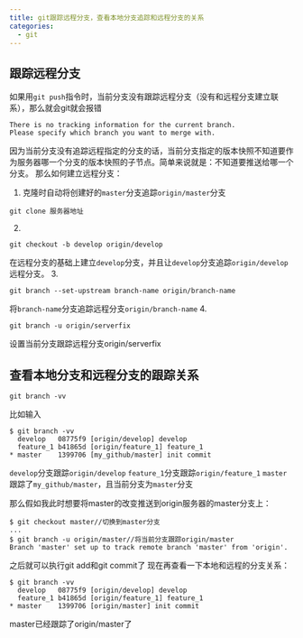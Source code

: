 ```yaml
---
title: git跟踪远程分支，查看本地分支追踪和远程分支的关系
categories:
  - git
---
```


## 跟踪远程分支
如果用`git push`指令时，当前分支没有跟踪远程分支（没有和远程分支建立联系），那么就会git就会报错
```
There is no tracking information for the current branch.
Please specify which branch you want to merge with.
```
因为当前分支没有追踪远程指定的分支的话，当前分支指定的版本快照不知道要作为服务器哪一个分支的版本快照的子节点。简单来说就是：不知道要推送给哪一个分支。
那么如何建立远程分支：
1. 克隆时自动将创建好的`master`分支追踪`origin/master`分支
```
git clone 服务器地址
```
2. 
```
git checkout -b develop origin/develop
```
在远程分支的基础上建立`develop`分支，并且让`develop`分支追踪`origin/develop`远程分支。
3. 
```
git branch --set-upstream branch-name origin/branch-name
```
将`branch-name`分支追踪远程分支`origin/branch-name`
4. 
```
git branch -u origin/serverfix
```
设置当前分支跟踪远程分支origin/serverfix

## 查看本地分支和远程分支的跟踪关系
```
git branch -vv
```

比如输入
```
$ git branch -vv
  develop   08775f9 [origin/develop] develop
  feature_1 b41865d [origin/feature_1] feature_1
* master    1399706 [my_github/master] init commit
```
`develop`分支跟踪`origin/develop`
`feature_1`分支跟踪`origin/feature_1`
`master`跟踪了`my_github/master`，且当前分支为`master`分支


那么假如我此时想要将master的改变推送到origin服务器的master分支上：
```
$ git checkout master//切换到master分支
...
$ git branch -u origin/master//将当前分支跟踪origin/master
Branch 'master' set up to track remote branch 'master' from 'origin'.
```
之后就可以执行git add和git commit了
现在再查看一下本地和远程的分支关系：
```
$ git branch -vv
  develop   08775f9 [origin/develop] develop
  feature_1 b41865d [origin/feature_1] feature_1
* master    1399706 [origin/master] init commit
```
master已经跟踪了origin/master了
                                                                                                                                                                                                                                                                                                                                                                                                                                                                                                                                                                                                                                                                                                                                                                                                                                                                                                                                                                                                                                                                                                                                                                                                                                                                                                                                                                                                                                                                                                                                                                                                                                                                                                                                                                                                                                                                                                                                                                                                                                                                                                                                                                                                                                                                                                                                                                                                                                                                                                                                                                                                                                                                                                                                                                                                                                                                                                                                                                                                                                                                                                                                                                                                                                                                                                                                                                                                                                                                                                                                                                                                                                                                                                                                                                                                                                                                                                                                                                                                                                                                                                                                                                                                                                                                                                                                                                                                                                                                                                                                                                                                                                                                                                                                                                                                                                                                                                                                                                                                                                                                                                                                                                                                                                                                                                                                                                                                                                                                                                                                                                                                                                                                                                                                                                                                                                                                                                                                                                                                                                                                                                                                                                                                                                                                                                                                                                                                                                                                                                                                                                                                                                                                                                                                                                                                                                                                                                                                                                                                                                                                                                                                                                                                                                                                                                                                                                                                                                                                                                                                                                                                                                                                                                                                                                                                                                                                                                                                                                                                                                                                                                                                                                                                                                                                                                                                                                                                                                                                                                                                           